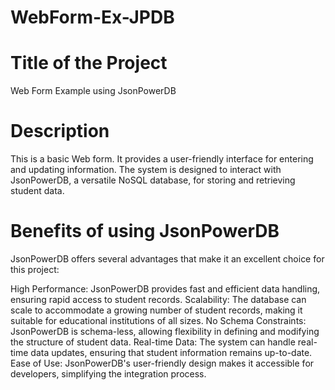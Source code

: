 # WebForm-Ex-JPDB

# Title of the Project

Web Form Example using JsonPowerDB

# Description

This is a basic Web form. It provides a user-friendly interface for entering and updating  information. The system is designed to interact with JsonPowerDB, a versatile NoSQL database, for storing and retrieving student data.

# Benefits of using JsonPowerDB

JsonPowerDB offers several advantages that make it an excellent choice for this project:

High Performance: JsonPowerDB provides fast and efficient data handling, ensuring rapid access to student records.
Scalability: The database can scale to accommodate a growing number of student records, making it suitable for educational institutions of all sizes.
No Schema Constraints: JsonPowerDB is schema-less, allowing flexibility in defining and modifying the structure of student data.
Real-time Data: The system can handle real-time data updates, ensuring that student information remains up-to-date.
Ease of Use: JsonPowerDB's user-friendly design makes it accessible for developers, simplifying the integration process.

